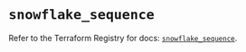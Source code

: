 # `snowflake_sequence`

Refer to the Terraform Registry for docs: [`snowflake_sequence`](https://registry.terraform.io/providers/snowflake-labs/snowflake/0.84.1/docs/resources/sequence).

